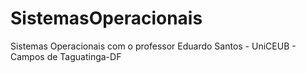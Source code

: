 # SistemasOperacionais
Sistemas Operacionais com o professor Eduardo Santos - UniCEUB - Campos de  Taguatinga-DF
